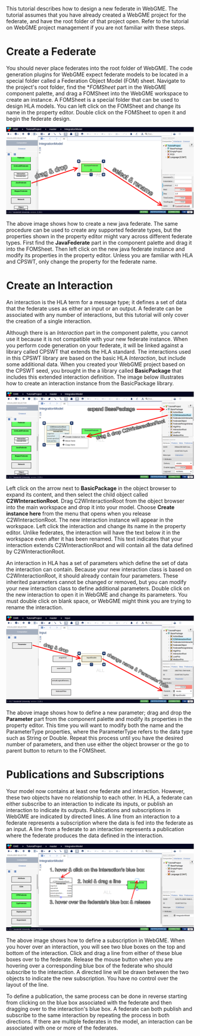 This tutorial describes how to design a new federate in WebGME. The tutorial assumes that you have already created a WebGME project for the federate, and have the root folder of that project open. Refer to the tutorial on WebGME project management if you are not familiar with these steps.

# Create a Federate
You should never place federates into the root folder of WebGME. The code generation plugins for WebGME expect federate models to be located in a special folder called a Federation Object Model (FOM) sheet. Navigate to the project's root folder, find the **FOMSheet* part in the WebGME component palette, and drag a FOMSheet into the WebGME workspace to create an instance. A FOMSheet is a special folder that can be used to design HLA models. You can left click on the FOMSheet and change its name in the property editor. Double click on the FOMSheet to open it and begin the federate design.

![Create a federate](webgme-federates-1.png)

The above image shows how to create a new java federate. The same procedure can be used to create any supported federate types, but the properties shown in the property editor might vary across different federate types. First find the **JavaFederate** part in the component palette and drag it into the FOMSheet. Then left click on the new java federate instance and modify its properties in the property editor. Unless you are familiar with HLA and CPSWT, only change the property for the federate name.

# Create an Interaction
An interaction is the HLA term for a message type; it defines a set of data that the federate uses as either an input or an output. A federate can be associated with any number of interactions, but this tutorial will only cover the creation of a single interaction.

Although there is an *Interaction* part in the component palette, you cannot use it because it is not compatible with your new federate instance. When you perform code generation on your federate, it will be linked against a library called CPSWT that extends the HLA standard. The interactions used in this CPSWT library are based on the basic HLA *Interaction*, but include some additional data. When you created your WebGME project based on the CPSWT seed, you brought in the a library called **BasicPackage** that includes this extended interaction definition. The image below illustrates how to create an interaction instance from the BasicPackage library.

![Create an interaction](webgme-federates-2.png)

Left click on the arrow next to **BasicPackage** in the object browser to expand its content, and then select the child object called **C2WInteractionRoot**. Drag C2WInteractionRoot from the object browser into the main workspace and drop it into your model. Choose **Create instance here** from the menu that opens when you release C2WInteractionRoot. The new interaction instance will appear in the workspace. Left click the interaction and change its name in the property editor. Unlike federates, the interaction will have the text <C2WInteractionRoot> below it in the workspace even after it has been renamed. This text indicates that your interaction extends C2WInteractionRoot and will contain all the data defined by C2WInteractionRoot.

An interaction in HLA has a set of parameters which define the set of data the interaction can contain. Because your new interaction class is based on C2WInteractionRoot, it should already contain four parameters. These inherited parameters cannot be changed or removed, but you can modify your new interaction class to define additional parameters. Double click on the new interaction to open it in WebGME and change its parameters. You must double click on blank space, or WebGME might think you are trying to rename the interaction.

![Define a parameter](webgme-federates-3.png)

The above image shows how to define a new parameter; drag and drop the **Parameter** part from the component palette and modify its properties in the property editor. This time you will want to modify both the name and the ParameterType properties, where the ParameterType refers to the data type such as String or Double. Repeat this process until you have the desired number of parameters, and then use either the object browser or the go to parent button to return to the FOMSheet.

# Publications and Subscriptions
Your model now contains at least one federate and interaction. However, these two objects have no relationship to each other. In HLA, a federate can either subscribe to an interaction to indicate its inputs, or publish an interaction to indicate its outputs. Publications and subscriptions in WebGME are indicated by directed lines. A line from an interaction to a federate represents a subscription where the data is fed into the federate as an input. A line from a federate to an interaction represents a publication where the federate produces the data defined in the interaction.

![Set a subscription](webgme-federates-4.png)

The above image shows how to define a subscription in WebGME. When you hover over an interaction, you will see two blue boxes on the top and bottom of the interaction. Click and drag a line from either of these blue boxes over to the federate. Release the mouse button when you are hovering over a corresponding blue box of the federate who should subscribe to the interaction. A directed line will be drawn between the two objects to indicate the new subscription. You have no control over the layout of the line.

To define a publication, the same process can be done in reverse starting from clicking on the blue box associated with the federate and then dragging over to the interaction's blue box. A federate can both publish and subscribe to the same interaction by repeating the process in both directions. If there are multiple federates in the model, an interaction can be associated with one or more of the federates. 